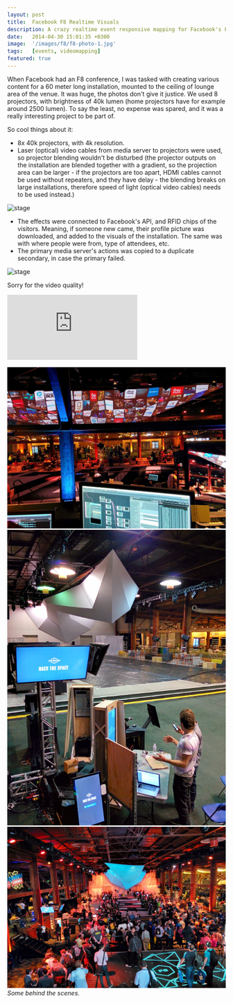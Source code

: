 ```yaml
---
layout: post
title:  Facebook F8 Realtime Visuals
description: A crazy realtime event responsive mapping for Facebook's F8 conference.
date:   2014-04-30 15:01:35 +0300
image:  '/images/f8/f8-photo-1.jpg'
tags:   [events, videomapping]
featured: true
---
```


When Facebook had an F8 conference, I was tasked with creating various content for a 60 meter long installation, mounted to the ceiling of lounge area of the venue. 
It was huge, the photos don't give it justice. We used 8 projectors, with brightness of 40k lumen (home projectors have for example around 2500 lumen). To say the least, no expense was spared, and it was a really interesting project to be part of.

So cool things about it:
- 8x 40k projectors, with 4k resolution. 
- Laser (optical) video cables from media server to projectors were used, so projector blending wouldn't be disturbed (the projector outputs on the installation are blended together with a gradient, so the projection area can be larger - if the projectors are too apart, HDMI cables cannot be used without repeaters, and they have delay - the blending breaks on large installations, therefore speed of light (optical video cables) needs to be used instead.)


![stage]({{site.baseurl}}\images\f8\f8-pano-1.jpg)

- The effects were connected to Facebook's API, and RFID chips of the visitors. Meaning, if someone new came, their profile picture was downloaded, and added to the visuals of the installation. The same was with where people were from, type of attendees, etc.
- The primary media server's actions was copied to a duplicate secondary, in case the primary failed.

![stage]({{site.baseurl}}\images\f8\f8-photo-2.jpg)

Sorry for the video quality!
<p><iframe src="https://www.youtube.com/embed/J-hW5ROp9M4" frameborder="0" allowfullscreen></iframe></p>


<div class="gallery-box">
  <div class="gallery">
    <img src="/images/f8/f8-production1.jpg">
    <img src="/images/f8/f8-production2.jpg">
    <img src="/images/f8/f8-people-1.jpg">
    
  </div>
  <em>Some behind the scenes.</em>
</div>



